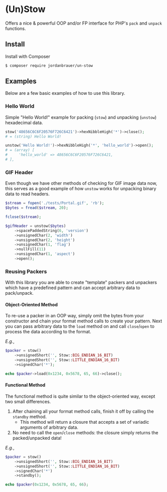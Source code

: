 # (Un)Stow

Offers a nice & powerful OOP and/or FP interface for PHP's `pack` and `unpack` functions.

## Install

Install with Composer

```bash
$ composer require jordanbrauer/un-stow
```

## Examples

Below are a few basic examples of how to use this library.

### Hello World

Simple "Hello World!" example for packing (`stow`) and unpacking (`unstow`) hexadecimal data.

```php
stow('48656C6C6F20576F726C6421')->hexNibbleHigh('*')->close();
# = (string) Hello World!

unstow('Hello World!')->hexNibbleHigh('*', 'hello_world')->open();
# = (array) [
#     'hello_world' => 48656C6C6F20576F726C6421,
# ],
```

### GIF Header

Even though we have other methods of checking for GIF image data now, this serves as a good example of how `unstow` works for unpacking binary data to read headers.

```php
$stream = fopen('./tests/Portal.gif', 'rb');
$bytes = fread($stream, 20);

fclose($stream);

$gifHeader = unstow($bytes)
    ->spacePaddedString(6, 'version')
    ->unsignedChar(2, 'width')
    ->unsignedChar(2, 'height')
    ->unsignedChar(1, 'flag')
    ->nullFill(11)
    ->unsignedChar(1, 'aspect')
    ->open();
```

### Reusing Packers

With this library you are able to create "template" packers and unpackers which have a predefined pattern and can accept arbitrary data to pack/unpack.

#### Object-Oriented Method

To re-use a packer in an OOP way, simply omit the bytes from your constructor and chain your format method calls to create your pattern. Next you can pass arbitrary data to the `load` method on and call `close`/`open` to process the data according to the format.

_E.g._,

```php
$packer = stow()
    ->unsignedShort('', Stow::BIG_ENDIAN_16_BIT)
    ->unsignedShort('', Stow::LITTLE_ENDIAN_16_BIT)
    ->signedChar('*');

echo $packer->load(0x1234, 0x5678, 65, 66)->close();
```

#### Functional Method

The functional method is quite similar to the object-oriented way, except two small differences.

1. After chaining all your format method calls, finish it off by calling the `standby` method.
    - This method will return a closure that accepts a set of variadic arguments of arbitrary data.
2. No need to call the `open`/`close` methods: the closure simply returns the packed/unpacked data!

_E.g._,

```php
$packer = stow()
    ->unsignedShort('', Stow::BIG_ENDIAN_16_BIT)
    ->unsignedShort('', Stow::LITTLE_ENDIAN_16_BIT)
    ->signedChar('*')
    ->standby();

echo $packer(0x1234, 0x5678, 65, 66);
```